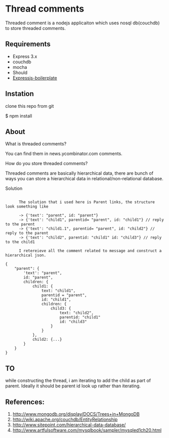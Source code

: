 # Thread comments
  
  Threaded comment is a nodejs applicaiton which uses nosql db(couchdb) to store threaded comments.

  
## Requirements

  - Express 3.x
  - couchdb 
  - mocha
  - Should
  - [Expressjs-boilerplate](http://github.com/munichlinux/expressjs-boilerplate)
  

## Instation
   
   clone this repo from git   

   $ npm install


## About

   What is threaded comments? 
      
   You can find them in news.ycombinator.com comments.

   How do you store threaded comments? 
      
   Threaded comments are basically hierarchical data, there are bunch of ways you can store a hierarchical data in relational/non-relational database.

  
  Solution
  
  ```

        The solution that i used here is Parent links, the structure look something like

        -> {'text': "parent", id: "parent"}
        -> {'text': "child1", parentid= "parent", id: "child1"} // reply to the parent
        -> {'text': "child1.1", parentid= "parent", id: "child2"} // reply to the parent
        -> {'text': "child2", parentid: "child1" id: "child3"} // reply to the child1

        I retereieve all the comment related to message and construct a hierarchical json.
  ```          

```        
{
    "parent": {
        'text': "parent",
        id: "parent",
        children: {
            child1: {
                text: "child1",
                parentid = "parent",
                id: "child1",
                children: {
                    child3: {
                        text: "child2",
                        parentid: "child1"
                        id: "child3"
                    }
                }
            },
            child2: {...}
        }
    }
}
```
 

## TO 

  while constructing the thread, i am iterating to add the child as part of parent. Ideally it should be parent id look up rather than iterating.


## References: 

  1. http://www.mongodb.org/display/DOCS/Trees+in+MongoDB
  2. http://wiki.apache.org/couchdb/EntityRelationship
  3. http://www.sitepoint.com/hierarchical-data-database/
  4. http://www.artfulsoftware.com/mysqlbook/sampler/mysqled1ch20.html
